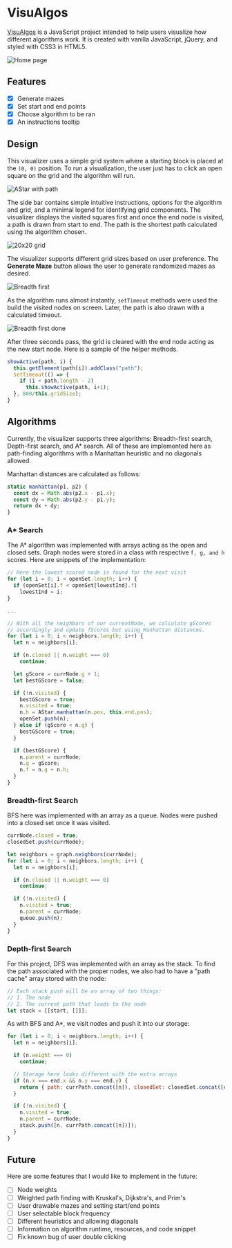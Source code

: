 # VisuAlgos

[VisuAlgos](http://www.justinsuen.com/projects/visualgos) is a JavaScript project intended to help users visualize how different algorithms work. It is created with vanilla JavaScript, jQuery, and styled with CSS3 in HTML5.

![Home page](docs/images/home.png)

## Features
- [x] Generate mazes
- [x] Set start and end points
- [x] Choose algorithm to be ran
- [x] An instructions tooltip

## Design
This visualizer uses a simple grid system where a starting block is placed at the `(0, 0)` position. To run a visualization, the user just has to click an open square on the grid and the algorithm will run.

![AStar with path](docs/images/astar-path.png)

The side bar contains simple intuitive instructions, options for the algorithm and grid, and a minimal legend for identifying grid components. The visualizer displays the visited squares first and once the end node is visited, a path is drawn from start to end. The path is the shortest path calculated using the algorithm chosen.

![20x20 grid](docs/images/small-grid.png)

The visualizer supports different grid sizes based on user preference. The **Generate Maze** button allows the user to generate randomized mazes as desired.

![Breadth first](docs/images/breadth-first-spread.png)

As the algorithm runs almost instantly, `setTimeout` methods were used the build the visited nodes on screen. Later, the path is also drawn with a calculated timeout.

![Breadth first done](docs/images/depth-first-done.png)

After three seconds pass, the grid is cleared with the end node acting as the new start node. Here is a sample of the helper methods.

```javascript
showActive(path, i) {
  this.getElement(path[i]).addClass("path");
  setTimeout(() => {
    if (i < path.length - 2)
      this.showActive(path, i+1);
  }, 800/this.gridSize);
}
```

## Algorithms

Currently, the visualizer supports three algorithms: Breadth-first search, Depth-first search, and A* search. All of these are implemented here as path-finding algorithms with a Manhattan heuristic and no diagonals allowed.

Manhattan distances are calculated as follows:

```javascript
static manhattan(p1, p2) {
  const dx = Math.abs(p2.x - p1.x);
  const dy = Math.abs(p2.y - p1.y);
  return dx + dy;
}
```

### A* Search

The A* algorithm was implemented with arrays acting as the open and closed sets. Graph nodes were stored in a class with respective `f, g, and h` scores. Here are snippets of the implementation:

```javascript
// Here the lowest scored node is found for the next visit
for (let i = 0; i < openSet.length; i++) {
  if (openSet[i].f < openSet[lowestInd].f)
    lowestInd = i;
}

...

// With all the neighbors of our currentNode, we calculate gScores
// accordingly and update fScores but using Manhattan distances.
for (let i = 0; i < neighbors.length; i++) {
  let n = neighbors[i];

  if (n.closed || n.weight === 0)
    continue;

  let gScore = currNode.g + 1;
  let bestGScore = false;

  if (!n.visited) {
    bestGScore = true;
    n.visited = true;
    n.h = AStar.manhattan(n.pos, this.end.pos);
    openSet.push(n);
  } else if (gScore < n.g) {
    bestGScore = true;
  }

  if (bestGScore) {
    n.parent = currNode;
    n.g = gScore;
    n.f = n.g + n.h;
  }
}
```

### Breadth-first Search

BFS here was implemented with an array as a queue. Nodes were pushed into a closed set once it was visited.

```javascript
currNode.closed = true;
closedSet.push(currNode);

let neighbors = graph.neighbors(currNode);
for (let i = 0; i < neighbors.length; i++) {
  let n = neighbors[i];

  if (n.closed || n.weight === 0)
    continue;

  if (!n.visited) {
    n.visited = true;
    n.parent = currNode;
    queue.push(n);
  }
}
```

### Depth-first Search

For this project, DFS was implemented with an array as the stack. To find the path associated with the proper nodes, we also had to have a "path cache" array stored with the node:

```javascript
// Each stack push will be an array of two things:
// 1. The node
// 2. The current path that leads to the node
let stack = [[start, []]];
```

As with BFS and A*, we visit nodes and push it into our storage:

```javascript
for (let i = 0; i < neighbors.length; i++) {
  let n = neighbors[i];

  if (n.weight === 0)
    continue;

  // Storage here looks different with the extra arrays
  if (n.x === end.x && n.y === end.y) {
    return { path: currPath.concat([n]), closedSet: closedSet.concat([currNode]) };
  }

  if (!n.visited) {
    n.visited = true;
    n.parent = currNode;
    stack.push([n, currPath.concat([n])]);
  }
}
```

## Future

Here are some features that I would like to implement in the future:
- [ ] Node weights
- [ ] Weighted path finding with Kruskal's, Dijkstra's, and Prim's
- [ ] User drawable mazes and setting start/end points
- [ ] User selectable block frequency
- [ ] Different heuristics and allowing diagonals
- [ ] Information on algorithm runtime, resources, and code snippet
- [ ] Fix known bug of user double clicking

